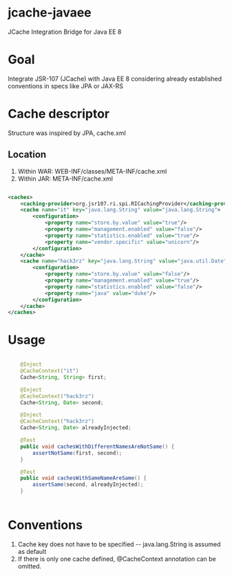 # jcache-javaee

JCache Integration Bridge for Java EE 8

# Goal

Integrate JSR-107 (JCache) with Java EE 8 considering already established conventions in specs like JPA or JAX-RS

# Cache descriptor

Structure was inspired by JPA, cache.xml

## Location

1. Within WAR: WEB-INF/classes/META-INF/cache.xml
2. Within JAR: META-INF/cache.xml

```xml

<caches>
    <caching-provider>org.jsr107.ri.spi.RICachingProvider</caching-provider>
    <cache name="it" key="java.lang.String" value="java.lang.String">
        <configuration>
            <property name="store.by.value" value="true"/>
            <property name="management.enabled" value="false"/>
            <property name="statistics.enabled" value="true"/>
            <property name="vendor.specific" value="unicorn"/>
        </configuration>
    </cache>
    <cache name="hack3rz" key="java.lang.String" value="java.util.Date">
        <configuration>
            <property name="store.by.value" value="false"/>
            <property name="management.enabled" value="true"/>
            <property name="statistics.enabled" value="false"/>
            <property name="java" value="duke"/>
        </configuration>
    </cache>
</caches>

```

# Usage

```java

    @Inject
    @CacheContext("it")
    Cache<String, String> first;

    @Inject
    @CacheContext("hack3rz")
    Cache<String, Date> second;

    @Inject
    @CacheContext("hack3rz")
    Cache<String, Date> alreadyInjected;

    @Test
    public void cachesWithDifferentNamesAreNotSame() {
        assertNotSame(first, second);
    }

    @Test
    public void cachesWithSameNameAreSame() {
        assertSame(second, alreadyInjected);
    }
    
```

# Conventions

1. Cache key does not have to be specified -- java.lang.String is assumed as default
2. If there is only one cache defined, @CacheContext annotation can be omitted. 


